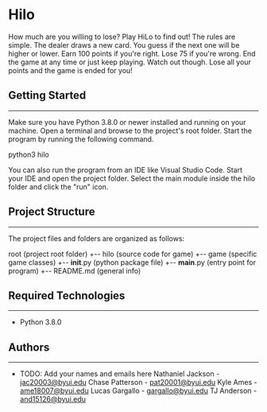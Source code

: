 # Hilo

How much are you willing to lose? Play HiLo to find out! The rules are
simple. The dealer draws a new card. You guess if the next one will be higher or
lower. Earn 100 points if you're right. Lose 75 if you're wrong. End the game at
any time or just keep playing. Watch out though. Lose all your points and the
game is ended for you!

## Getting Started

---

Make sure you have Python 3.8.0 or newer installed and running on your machine.
Open a terminal and browse to the project's root folder. Start the program by
running the following command.

python3 hilo

You can also run the program from an IDE like Visual Studio Code. Start your IDE
and open the project folder. Select the main module inside the hilo folder and
click the "run" icon.

## Project Structure

---

The project files and folders are organized as follows:

root (project root folder)
+-- hilo (source code for game)
+-- game (specific game classes)
+-- **init**.py (python package file)
+-- **main**.py (entry point for program)
+-- README.md (general info)

## Required Technologies

---

- Python 3.8.0

## Authors

---

- TODO: Add your names and emails here
  Nathaniel Jackson - jac20003@byui.edu
  Chase Patterson - pat20001@byui.edu
  Kyle Ames - ame18007@byui.edu
  Lucas Gargallo - gargallo@byui.edu
  TJ Anderson - and15126@byui.edu
